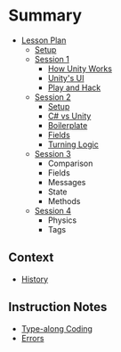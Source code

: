 # Summary

* [Lesson Plan](lesson-plan.md)
  * [Setup](setup.md)
  * [Session 1](session-1.md)
    * [How Unity Works](semantics.md)
    * [Unity's UI](ui.md)
    * [Play and Hack](play-and-hack.md)
  * [Session 2](session-2.md)
    * [Setup](enemy-setup.md)
    * [C# vs Unity](csharp-vs-unity.md)
    * [Boilerplate](boilerplate.md)
    * [Fields](fields.md)
    * [Turning Logic](turning-logic.md)
  * [Session 3](session-3.md)
    * Comparison
    * Fields
    * Messages
    * State
    * Methods
  * [Session 4](session-4.md)
    * Physics
    * Tags

## Context
* [History](history.md)

## Instruction Notes
  * [Type-along Coding](type-along.md)
  * [Errors](errors.md)
